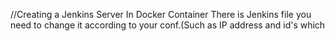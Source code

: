 //Creating a Jenkins Server In Docker Container
There is Jenkins file you need to change it according to your conf.(Such as IP address and id's which
